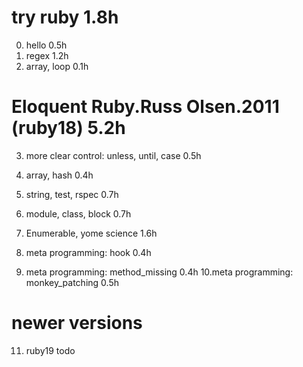 # try ruby 1.8h

0. hello 0.5h
1. regex 1.2h
2. array, loop 0.1h

# Eloquent Ruby.Russ Olsen.2011 (ruby18) 5.2h

3. more clear control: unless, until, case 0.5h
4. array, hash 0.4h
5. string, test, rspec 0.7h
6. module, class, block 0.7h
7. Enumerable, yome science 1.6h

8. meta programming: hook 0.4h
9. meta programming: method_missing 0.4h
10.meta programming: monkey_patching 0.5h

# newer versions

11. ruby19 todo
